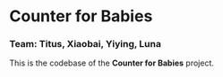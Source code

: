 # Counter for Babies
### Team: Titus, Xiaobai, Yiying, Luna
This is the codebase of the **Counter for Babies** project.
